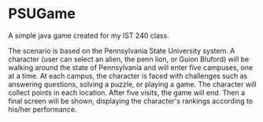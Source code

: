 # PSUGame
A simple java game created for my IST 240 class.

The scenario is based on the Pennsylvania State University system. A character (user can select an alien, the penn lion, or Guion Bluford) will be walking around the state of Pennsylvania and will enter five campuses, one at a time. At each campus, the character is faced with challenges such as answering questions, solving a puzzle, or playing a game. The character will collect points in each location. After five visits, the game will end. Then a final screen will be shown, displaying the character's rankings according to his/her performance.
